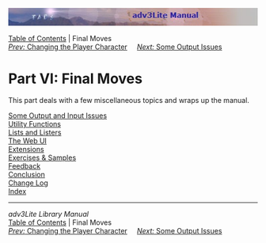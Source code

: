 ![](topbar.jpg)

[Table of Contents](toc.htm) \| Final Moves  
[*Prev:* Changing the Player Character](changepc.htm)     [*Next:* Some
Output Issues](output.htm)    

# Part VI: Final Moves

This part deals with a few miscellaneous topics and wraps up the manual.

[Some Output and Input Issues](output.htm)  
[Utility Functions](utility.htm)  
[Lists and Listers](lister.htm)  
[The Web UI](webui.htm)  
[Extensions](extensions.htm)  
[Exercises & Samples](../learning/exercises.htm)  
[Feedback](feedback.htm)  
[Conclusion](conclusion.htm)  
[Change Log](changelog.htm)  
[Index](manual_idx.html)  

------------------------------------------------------------------------

*adv3Lite Library Manual*  
[Table of Contents](toc.htm) \| Final Moves  
[*Prev:* Changing the Player Character](changepc.htm)     [*Next:* Some
Output Issues](output.htm)    

